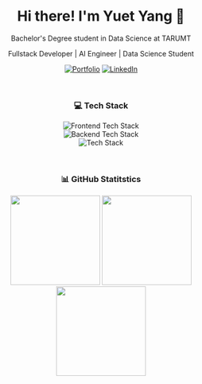<h1 align="center">Hi there! I'm Yuet Yang 👋</h1>

<div align="center">
  <p>Bachelor's Degree student in Data Science at TARUMT<p>
  <p>Fullstack Developer | AI Engineer | Data Science Student<p>
  
  [![Portfolio](https://img.shields.io/badge/Portfolio-444444?style=for-the-badge&logo=vercel&logoColor=white)](https://yuetyang.vercel.app/) [![LinkedIn](https://img.shields.io/badge/LinkedIn-0A66C2?style=for-the-badge&logo=linkedin&logoColor=white)](https://www.linkedin.com/in/lim-yuet-yang-730ba6203/)

</div>

<br />

<h3 align="center">💻 Tech Stack</h3>

<p align="center">
  <img src="https://skillicons.dev/icons?i=html,css,javascript,typescript,react,next,supabase&perline=8" alt="Frontend Tech Stack" />
  <br />
  <img src="https://skillicons.dev/icons?i=nodejs,java,spring,python,flask,mysql,postgres,mongo&perline=8" alt="Backend Tech Stack" />
  <br />
  <img src="https://skillicons.dev/icons?i=scikitlearn,pytorch,tensorflow,git,docker&perline=8" alt="Tech Stack" />
</p>

<br />

<h3 align="center">📊 GitHub Statitstics</h3>

<div align="center">
  <img height="180em" src="https://github-readme-stats.vercel.app/api?username=yigallim&show_icons=true&theme=tokyonight&hide_border=true&count_private=true"/>
  <img height="180em" src="https://github-readme-stats.vercel.app/api/top-langs/?username=yigallim&layout=compact&theme=tokyonight&hide_border=true"/>
</div>
<div align="center">
  <img height="180em" src="https://github-readme-streak-stats.herokuapp.com/?user=yigallim&theme=tokyonight&hide_border=true" />
</div>

<br />
